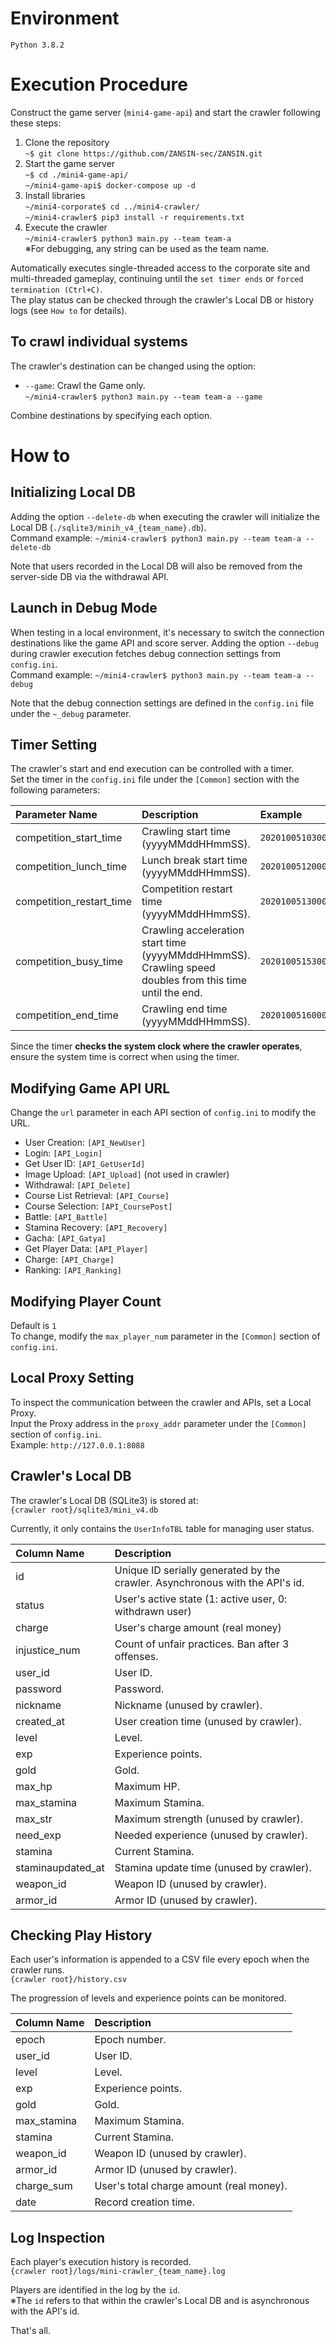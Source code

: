# Environment
```
Python 3.8.2
```


# Execution Procedure
Construct the game server (`mini4-game-api`) and start the crawler following these steps:

 1. Clone the repository  
 `~$ git clone https://github.com/ZANSIN-sec/ZANSIN.git`  
 2. Start the game server  
 `~$ cd ./mini4-game-api/`  
 `~/mini4-game-api$ docker-compose up -d`
 3. Install libraries  
 `~/mini4-corporate$ cd ../mini4-crawler/`  
 `~/mini4-crawler$ pip3 install -r requirements.txt`
 4. Execute the crawler  
 `~/mini4-crawler$ python3 main.py --team team-a`  
 ※For debugging, any string can be used as the team name.

Automatically executes single-threaded access to the corporate site and multi-threaded gameplay, continuing until the `set timer ends` or `forced termination (Ctrl+C)`.  
The play status can be checked through the crawler's Local DB or history logs (see `How to` for details).

## To crawl individual systems
The crawler's destination can be changed using the option:  
* `--game`: Crawl the Game only.  
  `~/mini4-crawler$ python3 main.py --team team-a --game`

Combine destinations by specifying each option.

# How to  
## Initializing Local DB
Adding the option `--delete-db` when executing the crawler will initialize the Local DB (`./sqlite3/minih_v4_{team_name}.db`).  
Command example: `~/mini4-crawler$ python3 main.py --team team-a --delete-db`  

Note that users recorded in the Local DB will also be removed from the server-side DB via the withdrawal API.

## Launch in Debug Mode
When testing in a local environment, it's necessary to switch the connection destinations like the game API and score server. Adding the option `--debug` during crawler execution fetches debug connection settings from `config.ini`.  
Command example: `~/mini4-crawler$ python3 main.py --team team-a --debug`  

Note that the debug connection settings are defined in the `config.ini` file under the `~_debug` parameter.

## Timer Setting
The crawler's start and end execution can be controlled with a timer.  
Set the timer in the `config.ini` file under the `[Common]` section with the following parameters:

|Parameter Name|Description|Example|
|:--|:--|:--|
|competition_start_time|Crawling start time (yyyyMMddHHmmSS).|`20201005103000`|
|competition_lunch_time|Lunch break start time (yyyyMMddHHmmSS).|`2020100512000`|
|competition_restart_time|Competition restart time (yyyyMMddHHmmSS).|`2020100513000`|
|competition_busy_time|Crawling acceleration start time (yyyyMMddHHmmSS). Crawling speed doubles from this time until the end.|`20201005153000`|
|competition_end_time|Crawling end time (yyyyMMddHHmmSS).|`20201005160000`|

Since the timer **checks the system clock where the crawler operates**, ensure the system time is correct when using the timer.

## Modifying Game API URL
Change the `url` parameter in each API section of `config.ini` to modify the URL.  
  * User Creation: `[API_NewUser]`  
  * Login: `[API_Login]`  
  * Get User ID: `[API_GetUserId]`  
  * Image Upload: `[API_Upload]` (not used in crawler)  
  * Withdrawal: `[API_Delete]`  
  * Course List Retrieval: `[API_Course]`  
  * Course Selection: `[API_CoursePost]`  
  * Battle: `[API_Battle]`  
  * Stamina Recovery: `[API_Recovery]`  
  * Gacha: `[API_Gatya]`  
  * Get Player Data: `[API_Player]`  
  * Charge: `[API_Charge]`  
  * Ranking: `[API_Ranking]`  

## Modifying Player Count
Default is `1`  
To change, modify the `max_player_num` parameter in the `[Common]` section of `config.ini`.  

## Local Proxy Setting  
To inspect the communication between the crawler and APIs, set a Local Proxy.  
Input the Proxy address in the `proxy_addr` parameter under the `[Common]` section of `config.ini`.  
Example: `http://127.0.0.1:8088`  

## Crawler's Local DB
The crawler's Local DB (SQLite3) is stored at:  
`{crawler root}/sqlite3/mini_v4.db`  

Currently, it only contains the `UserInfoTBL` table for managing user status.  

|Column Name|Description|
|:--|:--|
|id|Unique ID serially generated by the crawler. Asynchronous with the API's id.|
|status|User's active state (1: active user, 0: withdrawn user)|
|charge|User's charge amount (real money)|
|injustice_num|Count of unfair practices. Ban after 3 offenses.|
|user_id|User ID.|
|password|Password.|
|nickname|Nickname (unused by crawler).|
|created_at|User creation time (unused by crawler).|
|level|Level.|
|exp|Experience points.|
|gold|Gold.|
|max_hp|Maximum HP.|
|max_stamina|Maximum Stamina.|
|max_str|Maximum strength (unused by crawler).|
|need_exp|Needed experience (unused by crawler).|
|stamina|Current Stamina.|
|staminaupdated_at|Stamina update time (unused by crawler).|
|weapon_id|Weapon ID (unused by crawler).|
|armor_id|Armor ID (unused by crawler).|

## Checking Play History
Each user's information is appended to a CSV file every epoch when the crawler runs.  
`{crawler root}/history.csv`  

The progression of levels and experience points can be monitored.  

|Column Name|Description|
|:--|:--|
|epoch|Epoch number.|
|user_id|User ID.|
|level|Level.|
|exp|Experience points.|
|gold|Gold.|
|max_stamina|Maximum Stamina.|
|stamina|Current Stamina.|
|weapon_id|Weapon ID (unused by crawler).|
|armor_id|Armor ID (unused by crawler).|
|charge_sum|User's total charge amount (real money).|
|date|Record creation time.|

## Log Inspection
Each player's execution history is recorded.  
`{crawler root}/logs/mini-crawler_{team_name}.log`  

Players are identified in the log by the `id`.  
※The `id` refers to that within the crawler's Local DB and is asynchronous with the API's id.

That's all.
